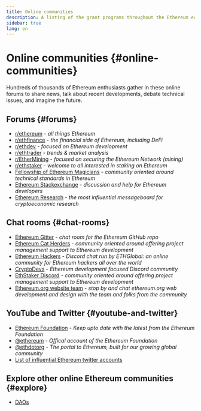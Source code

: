 ```yaml
---
title: Online communities
description: A listing of the grant programs throughout the Ethereum ecosystem.
sidebar: true
lang: en
---
```


# Online communities {#online-communities}

Hundreds of thousands of Ethereum enthusiasts gather in these online forums to share news, talk about recent developments, debate technical issues, and imagine the future.

## Forums {#forums}

- [r/ethereum](https://www.reddit.com/r/ethereum/) - _all things Ethereum_
- [r/ethfinance](https://www.reddit.com/r/ethfinance/) - _the financial side of Ethereum, including DeFi_
- [r/ethdev](https://www.reddit.com/r/ethdev/) - _focused on Ethereum development_
- [r/ethtrader](https://www.reddit.com/r/ethtrader/) - _trends & market analysis_
- [r/EtherMining](https://www.reddit.com/r/EtherMining/) - _focused on securing the Ethereum Network (mining)_
- [r/ethstaker](https://www.reddit.com/r/ethstaker/) - _welcome to all interested in staking on Ethereum_
- [Fellowship of Ethereum Magicians](https://ethereum-magicians.org) - _community oriented around technical standards in Ethereum_
- [Ethereum Stackexchange](https://ethereum.stackexchange.com) - _discussion and help for Ethereum developers_
- [Ethereum Research](https://ethresear.ch) - _the most influential messageboard for cryptoeconomic research_

## Chat rooms {#chat-rooms}

- <Icon name="discord" /> <a href="https://gitter.im/ethereum/home">Ethereum Gitter</a> - <i>chat room for the Ethereum GitHub repo</i>
- <Icon name="discord" /> <a href="https://discord.gg/tzYmDmF">Ethereum Cat Herders</a> - <i>community oriented around offering project management support to Ethereum development</i>
- <Icon name="discord" /> <a href="https://ethglobal.co/discord">Ethereum Hackers</a> - <i>Discord chat run by ETHGlobal: an online community for Ethereum hackers all over the world</i>
- <Icon name="discord" /> <a href="https://discord.gg/5W5tVb3">CryptoDevs</a> - <i>Ethereum development focused Discord community</i>
- <Icon name="discord" /> <a href="https://discord.io/ethstaker">EthStaker Discord</a> - <i>community oriented around offering project management support to Ethereum development</i>
- <Icon name="discord" /> <a href="https://discord.gg/CetY6Y4">Ethereum.org website team</a> - <i>stop by and chat ethereum.org web development and design with the team and folks from the community</i>

## YouTube and Twitter {#youtube-and-twitter}

- [Ethereum Foundation](https://www.youtube.com/c/EthereumFoundation) - _Keep upto date with the latest from the Ethereum Foundation_
- [@ethereum](https://twitter.com/ethereum) - _Offical account of the Ethereum Foundation_
- [@ethdotorg](https://twitter.com/ethdotorg) - _The portal to Ethereum, built for our growing global community_
- [List of influential Ethereum twitter accounts](https://hive.one/c/Ethereum?page=1)

<Divider />

## Explore other online Ethereum communities {#explore}

- [DAOs](/community/daos/)

